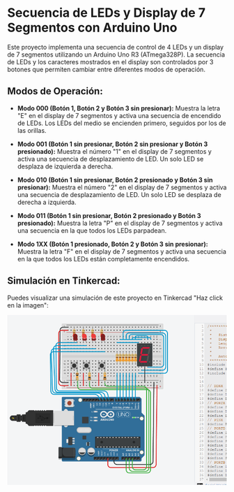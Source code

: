 # Secuencia de LEDs y Display de 7 Segmentos con Arduino Uno

Este proyecto implementa una secuencia de control de 4 LEDs y un display de 7 segmentos utilizando un Arduino Uno R3 (ATmega328P). La secuencia de LEDs y los caracteres mostrados en el display son controlados por 3 botones que permiten cambiar entre diferentes modos de operación.

## Modos de Operación:

- **Modo 000 (Botón 1, Botón 2 y Botón 3 sin presionar):** Muestra la letra "E" en el display de 7 segmentos y activa una secuencia de encendido de LEDs. Los LEDs del medio se encienden primero, seguidos por los de las orillas.

- **Modo 001 (Botón 1 sin presionar, Botón 2 sin presionar y Botón 3 presionado):** Muestra el número "1" en el display de 7 segmentos y activa una secuencia de desplazamiento de LED. Un solo LED se desplaza de izquierda a derecha.

- **Modo 010 (Botón 1 sin presionar, Botón 2 presionado y Botón 3 sin presionar):** Muestra el número "2" en el display de 7 segmentos y activa una secuencia de desplazamiento de LED. Un solo LED se desplaza de derecha a izquierda.

- **Modo 011 (Botón 1 sin presionar, Botón 2 presionado y Botón 3 presionado):** Muestra la letra "P" en el display de 7 segmentos y activa una secuencia en la que todos los LEDs parpadean.

- **Modo 1XX (Botón 1 presionado, Botón 2 y Botón 3 sin presionar):** Muestra la letra "F" en el display de 7 segmentos y activa una secuencia en la que todos los LEDs están completamente encendidos.

## Simulación en Tinkercad:

Puedes visualizar una simulación de este proyecto en Tinkercad "Haz click en la imagen":

[![Vista previa en Tinkercad](tinkercad.png)](https://www.tinkercad.com/things/jZUcMIbPBT8-secuencia-de-leds-y-display-de-7-segmentos-con-arduino-nano?sharecode=YTWXbOxpGIYfejYDSIkF0BIh1r51goTKK6ubkcMoz5Y)
